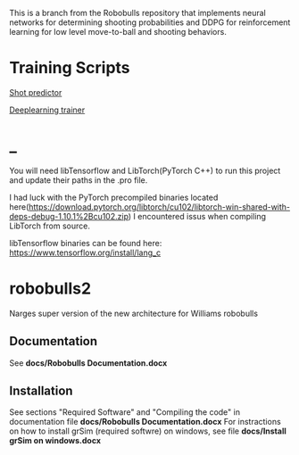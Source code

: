 This is a branch from the Robobulls repository that implements
neural networks for determining shooting probabilities and DDPG for reinforcement learning
for low level move-to-ball and shooting behaviors.

# Training Scripts
[Shot predictor](https://github.com/justinandrewrodney/CanShootTrainer)

[Deeplearning trainer](https://github.com/justinandrewrodney/SSL_DDPG_rSoccer)

_
==========

You will need libTensorflow and LibTorch(PyTorch C++) to run this project and update
their paths in the .pro file.

I had luck with the PyTorch precompiled binaries located here(https://download.pytorch.org/libtorch/cu102/libtorch-win-shared-with-deps-debug-1.10.1%2Bcu102.zip) 
I encountered issus when compiling LibTorch from source.

libTensorflow binaries can be found here: https://www.tensorflow.org/install/lang_c

robobulls2
==========

Narges super version of the new architecture for Williams robobulls

Documentation
-------------
See **docs/Robobulls Documentation.docx**

Installation
------------
See sections "Required Software" and "Compiling the code" in documentation file **docs/Robobulls Documentation.docx**
For instractions on how to install grSim (required softwre) on windows, see file **docs/Install grSim on windows.docx**

